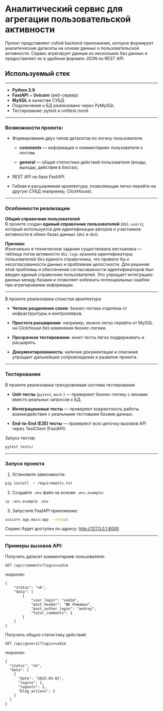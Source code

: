 # Аналитический сервис для агрегации пользовательской активности


Проект представляет собой backend-приложение, которое формирует аналитические датасеты на основе данных о пользовательской активности. Сервис агрегирует данные из нескольких баз данных и предоставляет их в удобном формате JSON по REST API.

## Используемый стек

---

- **Python 3.9**
- **FastAPI** + **Uvicorn** (веб-сервер)
- **MySQL** в качестве СУБД
- Подключение к БД реализовано через PyMySQL
- Тестирование: pytest и unittest.mock

---

### Возможности проекта:

- Формирование двух типов датасетов по логину пользователя:
    
    - **comments** — информация о комментариях пользователя к постам.
        
    -  **general** — общая статистика действий пользователя (входы, выходы, действия в блогах).
        
- REST API на базе FastAPI.
    
- Гибкая и расширяемая архитектура, позволяющая легко перейти на другую СУБД (например, ClickHouse).

---

### Особенности реализации

**Общий справочник пользователей**  
В проекте создан  **единый справочник пользователей** (`db1.users`), который используется для идентификации авторов и участников активности в обеих базах данных (`db1` и `db2`).

**Причина:**  
Изначально в техническом задании существовала нестыковка — таблица логов активности `db2.logs` хранила идентификаторы пользователей без единого справочника, что привело бы к несогласованности данных и проблемам целостности. Для решения этой проблемы и обеспечения  согласованности идентификаторов был введен единый справочник пользователей. Это упрощает интеграцию данных между базами и позволяет избежать потенциальных ошибок при агрегировании информации.


---

В проекте реализована слоистая архитектура

- **Четкое разделение слоев**: бизнес-логика отделена от инфраструктуры и контроллеров.
    
- **Простота расширения**: например, можно легко перейти от MySQL на ClickHouse без изменения бизнес-логики.
    
- **Прозрачное тестирование**: юнит-тесты легко поддерживать и расширять.
    
- **Документированность**: наличие документации и описания упрощает дальнейшее сопровождение и развитие проекта.

---



### Тестирование

В проекте реализована трехуровневая система тестирования

- **Unit-тесты** (`pytest`, `mock`  ) — проверяют бизнес-логику с моками вместо реальных запросов к БД.
    
- **Интеграционные тесты** — проверяют корректность работы взаимодействия с реальными тестовыми базами данных.
    
- **End-to-End (E2E) тесты** — проверяют всю цепочку вызовов API  через TestClient (FastAPI).


Запуск тестов:

```bash
pytest tests/
```

---

### Запуск проекта

1. Установите зависимости:
    

```bash
pip install -r requirements.txt
```

2. Создайте `.env` файл на основе `.env.example`:
    

```bash
cp .env.example .env
```

3. Запустите FastAPI приложение:
    

```bash
uvicorn app.main:app --reload
```

Сервис будет доступен по адресу: http://127.0.0.1:8000



---


### Примеры вызовов API:

Получить датасет комментариев пользователя:

```
GET /api/comments?login=vadim
```

response:

```
{
    "status": "ok",
    "data": [
        {
            "user_login": "vadim",
            "post_header": "ЖК Ромашка",
            "post_author_login": "andrey",
            "total_comments": 2
        }
    ]
}
```

Получить общую статистику действий:

```
GET /api/general?login=vadim
```

response:

```
{
  "status": "ok",
  "data": [
    {
      "date": "2025-03-01",
      "logins": 1,
      "logouts": 1,
      "blog_actions": 2
    }
  ]
}
```